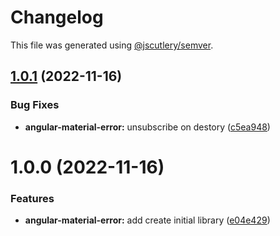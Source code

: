 # Changelog

This file was generated using [@jscutlery/semver](https://github.com/jscutlery/semver).

## [1.0.1](https://github.com/csutorasr/schaman/compare/angular-material-error-1.0.0...angular-material-error-1.0.1) (2022-11-16)


### Bug Fixes

* **angular-material-error:** unsubscribe on destory ([c5ea948](https://github.com/csutorasr/schaman/commit/c5ea9482bb42008ec80781f7a1d001a5057e07dc))



# 1.0.0 (2022-11-16)


### Features

* **angular-material-error:** add create initial library ([e04e429](https://github.com/csutorasr/schaman/commit/e04e429fe13ceb494786d05c51616be14b4b028b))
